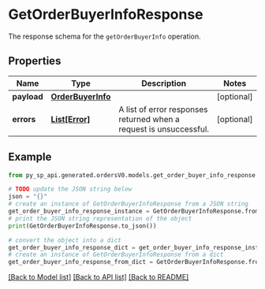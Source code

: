 # GetOrderBuyerInfoResponse

The response schema for the `getOrderBuyerInfo` operation.

## Properties

Name | Type | Description | Notes
------------ | ------------- | ------------- | -------------
**payload** | [**OrderBuyerInfo**](OrderBuyerInfo.md) |  | [optional] 
**errors** | [**List[Error]**](Error.md) | A list of error responses returned when a request is unsuccessful. | [optional] 

## Example

```python
from py_sp_api.generated.ordersV0.models.get_order_buyer_info_response import GetOrderBuyerInfoResponse

# TODO update the JSON string below
json = "{}"
# create an instance of GetOrderBuyerInfoResponse from a JSON string
get_order_buyer_info_response_instance = GetOrderBuyerInfoResponse.from_json(json)
# print the JSON string representation of the object
print(GetOrderBuyerInfoResponse.to_json())

# convert the object into a dict
get_order_buyer_info_response_dict = get_order_buyer_info_response_instance.to_dict()
# create an instance of GetOrderBuyerInfoResponse from a dict
get_order_buyer_info_response_from_dict = GetOrderBuyerInfoResponse.from_dict(get_order_buyer_info_response_dict)
```
[[Back to Model list]](../README.md#documentation-for-models) [[Back to API list]](../README.md#documentation-for-api-endpoints) [[Back to README]](../README.md)


